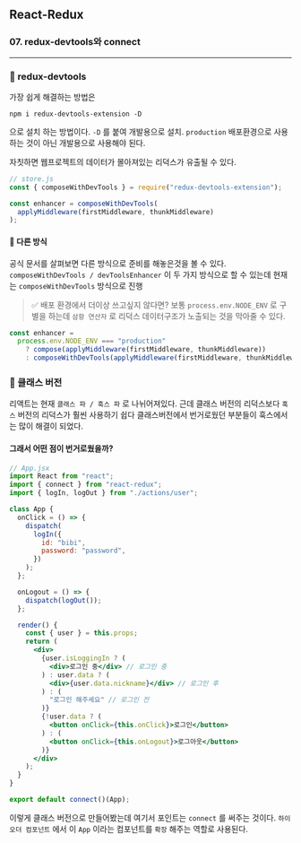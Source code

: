 ## React-Redux

### 07. redux-devtools와 connect

---

### 📌 redux-devtools

가장 쉽게 해결하는 방법은

```
npm i redux-devtools-extension -D
```

으로 설치 하는 방법이다. `-D` 를 붙여 개발용으로 설치. `production` 배포환경으로 사용하는 것이 아닌 개발용으로 사용해야 된다.

자칫하면 웹프로젝트의 데이터가 몰아져있는 리덕스가 유출될 수 있다.

```js
// store.js
const { composeWithDevTools } = require("redux-devtools-extension");

const enhancer = composeWithDevTools(
  applyMiddleware(firstMiddleware, thunkMiddleware)
);
```

#### 📍 다른 방식

공식 문서를 살펴보면 다른 방식으로 준비를 해놓은것을 볼 수 있다. `composeWithDevTools / devToolsEnhancer` 이 두 가지 방식으로 할 수 있는데 현재는 `composeWithDevTools` 방식으로 진행

> ✅ 배포 환경에서 더이상 쓰고싶지 않다면?
> 보통 `process.env.NODE_ENV` 로 구별을 하는데
> `삼항 연산자` 로 리덕스 데이터구조가 노출되는 것을 막아줄 수 있다.

```jsx
const enhancer =
  process.env.NODE_ENV === "production"
    ? compose(applyMiddleware(firstMiddleware, thunkMiddleware))
    : composeWithDevTools(applyMiddleware(firstMiddleware, thunkMiddleware));
```

### 📌 클래스 버전

리액트는 현재 `클래스 파 / 훅스 파` 로 나뉘어져있다.
근데 클래스 버전의 리덕스보다 `훅스` 버전의 리덕스가 훨씬 사용하기 쉽다
클래스버전에서 번거로웠던 부분들이 훅스에서는 많이 해결이 되었다.

#### 그래서 어떤 점이 번거로웠을까?

```jsx
// App.jsx
import React from "react";
import { connect } from "react-redux";
import { logIn, logOut } from "./actions/user";

class App {
  onClick = () => {
    dispatch(
      logIn({
        id: "bibi",
        password: "password",
      })
    );
  };

  onLogout = () => {
    dispatch(logOut());
  };

  render() {
    const { user } = this.props;
    return (
      <div>
        {user.isLoggingIn ? (
          <div>로그인 중</div> // 로그인 중
        ) : user.data ? (
          <div>{user.data.nickname}</div> // 로그인 후
        ) : (
          "로그인 해주세요" // 로그인 전
        )}
        {!user.data ? (
          <button onClick={this.onClick}>로그인</button>
        ) : (
          <button onClick={this.onLogout}>로그아웃</button>
        )}
      </div>
    );
  }
}

export default connect()(App);
```

이렇게 클래스 버전으로 만들어봤는데 여기서 포인트는 `connect` 를 써주는 것이다.
`하이오더 컴포넌트` 에서 이 `App` 이라는 컴포넌트를 `확장` 해주는 역할로 사용된다.

